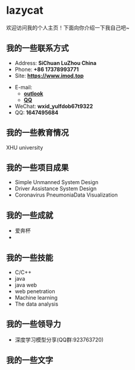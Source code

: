 # lazycat

欢迎访问我的个人主页！下面向你介绍一下我自己吧~

<!-- slide -->

## 我的一些联系方式

- Address: **SiChuan LuZhou China**
- Phone: **+86 17378993771**
- Site: **<https://www.imod.top>**

<!-- slide vertical=true -->

- E-mail:
  - **[outlook](mailto:verylazycat@outlook.com)**
  - **[QQ](mailto:1647495684@qq.com)**
- WeChat: **wxid_yulfdob67t9322**
- QQ: **1647495684**

<!-- slide -->

## 我的一些教育情况

<!-- slide vertical=true -->

XHU university

<!-- slide -->

## 我的一些项目成果

<!-- slide vertical=true -->

- Simple Unmanned System Design
- Driver Assistance System Design
- Coronavirus PneumoniaData Visualization

<!-- slide -->

## 我的一些成就

<!-- slide vertical=true -->



- 爱奔杯
- 

<!-- slide vertical=true -->



<!-- slide -->

## 我的一些技能

<!-- slide vertical=true -->

- C/C++
- java
- java web
- web penetration
- Machine learning
- The data analysis

<!-- slide vertical=true -->



<!-- slide -->

## 我的一些领导力

<!-- slide -->

- 深度学习模型分享(QQ群:923763720)

## 我的一些文字



<!-- slide vertical=true -->

